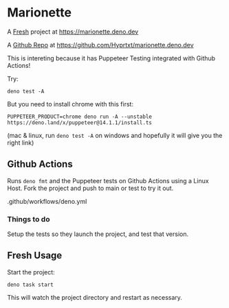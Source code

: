 # Marionette

A [Fresh](https://fresh.deno.dev) project at https://marionette.deno.dev

A [Github Repo](https://github.com/Hyprtxt/marionette.deno.dev) at
https://github.com/Hyprtxt/marionette.deno.dev

This is intereting because it has Puppeteer Testing integrated with Github
Actions!

Try:

```
deno test -A
```

But you need to install chrome with this first:

```
PUPPETEER_PRODUCT=chrome deno run -A --unstable https://deno.land/x/puppeteer@14.1.1/install.ts
```

(mac & linux, run `deno test -A` on windows and hopefully it will give you the
right link)

## Github Actions

Runs `deno fmt` and the Puppeteer tests on Github Actions using a Linux Host.
Fork the project and push to main or test to try it out.

.github/workflows/deno.yml

### Things to do

Setup the tests so they launch the project, and test that version.

## Fresh Usage

Start the project:

```
deno task start
```

This will watch the project directory and restart as necessary.
